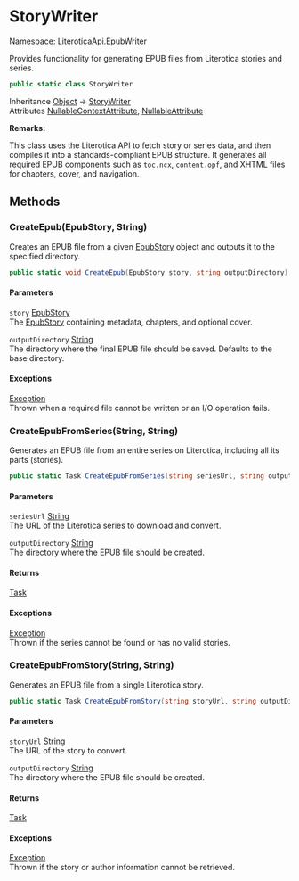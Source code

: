 # StoryWriter

Namespace: LiteroticaApi.EpubWriter

Provides functionality for generating EPUB files from Literotica stories and series.

```csharp
public static class StoryWriter
```

Inheritance [Object](https://docs.microsoft.com/en-us/dotnet/api/system.object) → [StoryWriter](./literoticaapi/epubwriter/storywriter.md)<br>
Attributes [NullableContextAttribute](./system/runtime/compilerservices/nullablecontextattribute.md), [NullableAttribute](./system/runtime/compilerservices/nullableattribute.md)

**Remarks:**

This class uses the Literotica API to fetch story or series data, and then compiles it into
 a standards-compliant EPUB structure. It generates all required EPUB components such as
 `toc.ncx`, `content.opf`, and XHTML files for chapters, cover, and navigation.

## Methods

### **CreateEpub(EpubStory, String)**

Creates an EPUB file from a given [EpubStory](./literoticaapi/epubwriter/epubstory.md) object and outputs it to the specified directory.

```csharp
public static void CreateEpub(EpubStory story, string outputDirectory)
```

#### Parameters

`story` [EpubStory](./literoticaapi/epubwriter/epubstory.md)<br>
The [EpubStory](./literoticaapi/epubwriter/epubstory.md) containing metadata, chapters, and optional cover.

`outputDirectory` [String](https://docs.microsoft.com/en-us/dotnet/api/system.string)<br>
The directory where the final EPUB file should be saved. Defaults to the base directory.

#### Exceptions

[Exception](https://docs.microsoft.com/en-us/dotnet/api/system.exception)<br>
Thrown when a required file cannot be written or an I/O operation fails.

### **CreateEpubFromSeries(String, String)**

Generates an EPUB file from an entire series on Literotica, including all its parts (stories).

```csharp
public static Task CreateEpubFromSeries(string seriesUrl, string outputDirectory)
```

#### Parameters

`seriesUrl` [String](https://docs.microsoft.com/en-us/dotnet/api/system.string)<br>
The URL of the Literotica series to download and convert.

`outputDirectory` [String](https://docs.microsoft.com/en-us/dotnet/api/system.string)<br>
The directory where the EPUB file should be created.

#### Returns

[Task](https://docs.microsoft.com/en-us/dotnet/api/system.threading.tasks.task)<br>

#### Exceptions

[Exception](https://docs.microsoft.com/en-us/dotnet/api/system.exception)<br>
Thrown if the series cannot be found or has no valid stories.

### **CreateEpubFromStory(String, String)**

Generates an EPUB file from a single Literotica story.

```csharp
public static Task CreateEpubFromStory(string storyUrl, string outputDirectory)
```

#### Parameters

`storyUrl` [String](https://docs.microsoft.com/en-us/dotnet/api/system.string)<br>
The URL of the story to convert.

`outputDirectory` [String](https://docs.microsoft.com/en-us/dotnet/api/system.string)<br>
The directory where the EPUB file should be created.

#### Returns

[Task](https://docs.microsoft.com/en-us/dotnet/api/system.threading.tasks.task)<br>

#### Exceptions

[Exception](https://docs.microsoft.com/en-us/dotnet/api/system.exception)<br>
Thrown if the story or author information cannot be retrieved.
